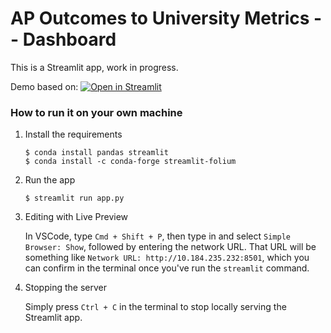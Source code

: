 # AP Outcomes to University Metrics -- Dashboard

This is a Streamlit app, work in progress.

Demo based on: [![Open in Streamlit](https://static.streamlit.io/badges/streamlit_badge_black_white.svg)](https://gdp-dashboard-template.streamlit.app/)

### How to run it on your own machine

1. Install the requirements

   ```
   $ conda install pandas streamlit 
   $ conda install -c conda-forge streamlit-folium
   ```

2. Run the app

   ```
   $ streamlit run app.py
   ```

3. Editing with Live Preview

   In VSCode, type `Cmd + Shift + P`, then type in and select `Simple Browser: Show`, followed by entering the network URL. That URL will be something like `Network URL: http://10.184.235.232:8501`, which you can confirm in the terminal once you've run the `streamlit` command.

4. Stopping the server

   Simply press `Ctrl + C` in the terminal to stop locally serving the Streamlit app. 
